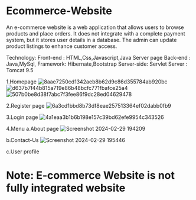 # Ecommerce-Website

An e-commerce website is a web application that allows users to browse products and place orders. 
It does not integrate with a complete payment system, but it stores user details in a database. 
The admin can update product listings to enhance customer access.

Technology:
Front-end : HTML,Css,Javascript,Java Server page
Back-end : Java,MySql,
Framework: Hibernate,Bootstrap
Server-side: Servlet 
Server : Tomcat 9.5

1.Homepage
![8aae7250cd1342aeb8b62d9c86d355784ab920bc](https://github.com/Pushpa472/Ecommerce-website/assets/116655535/2afe55e4-5a9f-4d37-b851-0468abb4217c)
![d637b7f44b815a719e86b48bcfc771fbafce25a4](https://github.com/Pushpa472/Ecommerce-website/assets/116655535/3011e153-647c-4449-a093-f81b12648935)
![507b0be8d38f7abc7f3fee86f9dc28ed04629478](https://github.com/Pushpa472/Ecommerce-website/assets/116655535/027fe406-358d-42c4-b5c5-f1694cb27454)<br>

2.Register page
![6a3cd1bbd8b73df8eae257513364ef02dabb0fb9](https://github.com/Pushpa472/Ecommerce-website/assets/116655535/d82d6908-19a0-4f85-bdf1-2cde2e14fba2)<br>

3.Login page
![4a1eaa3b1b6b198e157c39bd62efe9954c343526](https://github.com/Pushpa472/Ecommerce-website/assets/116655535/82a80dd6-b28e-4b1a-a890-e8c60df193fb)<br>

4.Menu
 a.About page
 ![Screenshot 2024-02-29 194209](https://github.com/Pushpa472/Ecommerce-website/assets/116655535/43737311-f607-459c-a6c0-b865226d8f49)<br>

 b.Contact-Us
 ![Screenshot 2024-02-29 195446](https://github.com/Pushpa472/Ecommerce-website/assets/116655535/9777ffe5-16cc-4004-97ce-ddcbd6a46e3c)<br>

 c.User profile

 





# Note: E-commerce Website is not fully integrated website
